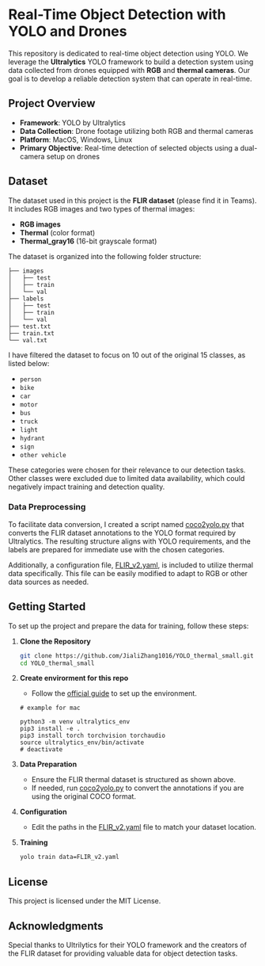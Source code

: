 # Real-Time Object Detection with YOLO and Drones

This repository is dedicated to real-time object detection using YOLO. We leverage the **Ultralytics** YOLO framework to build a detection system using data collected from drones equipped with **RGB** and **thermal cameras**. Our goal is to develop a reliable detection system that can operate in real-time.

## Project Overview

- **Framework**: YOLO by Ultralytics
- **Data Collection**: Drone footage utilizing both RGB and thermal cameras
- **Platform**: MacOS, Windows, Linux
- **Primary Objective**: Real-time detection of selected objects using a dual-camera setup on drones

## Dataset

The dataset used in this project is the **FLIR dataset** (please find it in Teams). It includes RGB images and two types of thermal images:

- **RGB images**
- **Thermal** (color format)
- **Thermal_gray16** (16-bit grayscale format)

The dataset is organized into the following folder structure:

```
├── images
│   ├── test
│   ├── train
│   └── val
├── labels
│   ├── test
│   ├── train
│   └── val
├── test.txt
├── train.txt
└── val.txt
```

I have filtered the dataset to focus on 10 out of the original 15 classes, as listed below:

- `person`
- `bike`
- `car`
- `motor`
- `bus`
- `truck`
- `light`
- `hydrant`
- `sign`
- `other vehicle`

These categories were chosen for their relevance to our detection tasks. Other classes were excluded due to limited data availability, which could negatively impact training and detection quality.

### Data Preprocessing

To facilitate data conversion, I created a script named [coco2yolo.py](ultralytics/cfg/datasets/flir2yolo.py) that converts the FLIR dataset annotations to the YOLO format required by Ultralytics. The resulting structure aligns with YOLO requirements, and the labels are prepared for immediate use with the chosen categories.

Additionally, a configuration file, [FLIR_v2.yaml](ultralytics/cfg/datasets/FLIR_v2.yaml), is included to utilize thermal data specifically. This file can be easily modified to adapt to RGB or other data sources as needed.

## Getting Started

To set up the project and prepare the data for training, follow these steps:

1. **Clone the Repository**

   ```bash
   git clone https://github.com/JialiZhang1016/YOLO_thermal_small.git
   cd YOLO_thermal_small
   ```
2. **Create envirorment for this repo**

   - Follow the [official guide](https://docs.ultralytics.com/quickstart/) to set up the environment.

   ```
   # example for mac

   python3 -m venv ultralytics_env
   pip3 install -e .
   pip3 install torch torchvision torchaudio
   source ultralytics_env/bin/activate
   # deactivate
   ```
3. **Data Preparation**

   - Ensure the FLIR thermal dataset is structured as shown above.
   - If needed, run [coco2yolo.py](ultralytics/cfg/datasets/flir2yolo.py) to convert the annotations if you are using the original COCO format.
4. **Configuration**

   - Edit the paths in the [FLIR_v2.yaml](ultralytics/cfg/datasets/FLIR_v2.yaml) file to match your dataset location.
5. **Training**

   ```bash
   yolo train data=FLIR_v2.yaml
   ```

## License

This project is licensed under the MIT License.

## Acknowledgments

Special thanks to Ultrilytics for their YOLO framework and the creators of the FLIR dataset for providing valuable data for object detection tasks.
